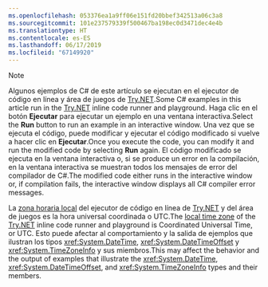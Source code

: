 ```yaml
---
ms.openlocfilehash: 053376ea1a9ff06e151fd20bbef342513a06c3a8
ms.sourcegitcommit: 101e237579339f500467ba198ec0d3471dec4e4b
ms.translationtype: HT
ms.contentlocale: es-ES
ms.lasthandoff: 06/17/2019
ms.locfileid: "67149920"
---
```


> [!NOTE]
> <span data-ttu-id="ba95e-101">Algunos ejemplos de C# de este artículo se ejecutan en el ejecutor de código en línea y área de juegos de [Try.NET](https://try.dot.net).</span><span class="sxs-lookup"><span data-stu-id="ba95e-101">Some C# examples in this article run in the [Try.NET](https://try.dot.net) inline code runner and playground.</span></span> <span data-ttu-id="ba95e-102">Haga clic en el botón **Ejecutar** para ejecutar un ejemplo en una ventana interactiva.</span><span class="sxs-lookup"><span data-stu-id="ba95e-102">Select the **Run** button to run an example in an interactive window.</span></span> <span data-ttu-id="ba95e-103">Una vez que se ejecuta el código, puede modificar y ejecutar el código modificado si vuelve a hacer clic en **Ejecutar**.</span><span class="sxs-lookup"><span data-stu-id="ba95e-103">Once you execute the code, you can modify it and run the modified code by selecting **Run** again.</span></span> <span data-ttu-id="ba95e-104">El código modificado se ejecuta en la ventana interactiva o, si se produce un error en la compilación, en la ventana interactiva se muestran todos los mensajes de error del compilador de C#.</span><span class="sxs-lookup"><span data-stu-id="ba95e-104">The modified code either runs in the interactive window or, if compilation fails, the interactive window displays all C# compiler error messages.</span></span>
>  
> <span data-ttu-id="ba95e-105">La [zona horaria local](xref:System.TimeZoneInfo.Local) del ejecutor de código en línea de [Try.NET](https://try.dot.net) y del área de juegos es la hora universal coordinada o UTC.</span><span class="sxs-lookup"><span data-stu-id="ba95e-105">The [local time zone](xref:System.TimeZoneInfo.Local) of the [Try.NET](https://try.dot.net) inline code runner and playground is Coordinated Universal Time, or UTC.</span></span> <span data-ttu-id="ba95e-106">Esto puede afectar al comportamiento y la salida de ejemplos que ilustran los tipos <xref:System.DateTime>, <xref:System.DateTimeOffset> y <xref:System.TimeZoneInfo> y sus miembros.</span><span class="sxs-lookup"><span data-stu-id="ba95e-106">This may affect the behavior and the output of examples that illustrate the <xref:System.DateTime>, <xref:System.DateTimeOffset>, and <xref:System.TimeZoneInfo> types and their members.</span></span>
